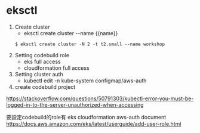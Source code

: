 # eksctl

1. Create cluster
    - eksctl create cluster --name {{name}}
    ```
    $ eksctl create cluster -N 2 -t t2.small --name workshop
    ```
2. Setting codebuild role
    - eks full access
    - cloudformation full access
3. Setting cluster auth
    - kubectl edit -n kube-system configmap/aws-auth
4. create codebuild project






https://stackoverflow.com/questions/50791303/kubectl-error-you-must-be-logged-in-to-the-server-unauthorized-when-accessing

要設定codebuild的role有
eks cloudformation 
aws-auth document
https://docs.aws.amazon.com/eks/latest/userguide/add-user-role.html